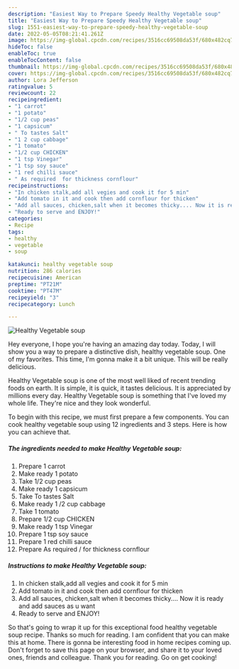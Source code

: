 ```yaml
---
description: "Easiest Way to Prepare Speedy Healthy Vegetable soup"
title: "Easiest Way to Prepare Speedy Healthy Vegetable soup"
slug: 1551-easiest-way-to-prepare-speedy-healthy-vegetable-soup
date: 2022-05-05T08:21:41.261Z
image: https://img-global.cpcdn.com/recipes/3516cc69508da53f/680x482cq70/healthy-vegetable-soup-recipe-main-photo.jpg
hideToc: false
enableToc: true
enableTocContent: false
thumbnail: https://img-global.cpcdn.com/recipes/3516cc69508da53f/680x482cq70/healthy-vegetable-soup-recipe-main-photo.jpg
cover: https://img-global.cpcdn.com/recipes/3516cc69508da53f/680x482cq70/healthy-vegetable-soup-recipe-main-photo.jpg
author: Lora Jefferson
ratingvalue: 5
reviewcount: 22
recipeingredient:
- "1 carrot"
- "1 potato"
- "1/2 cup peas"
- "1 capsicum"
- " To tastes Salt"
- "1 2 cup cabbage"
- "1 tomato"
- "1/2 cup CHICKEN"
- "1 tsp Vinegar"
- "1 tsp soy sauce"
- "1 red chilli sauce"
- " As required  for thickness cornflour"
recipeinstructions:
- "In chicken stalk,add all vegies and cook it for 5 min"
- "Add tomato in it and cook then add cornflour for thicken"
- "Add all sauces, chicken,salt when it becomes thicky.... Now it is ready and add sauces as u want"
- "Ready to serve and ENJOY!"
categories:
- Recipe
tags:
- healthy
- vegetable
- soup

katakunci: healthy vegetable soup 
nutrition: 286 calories
recipecuisine: American
preptime: "PT21M"
cooktime: "PT47M"
recipeyield: "3"
recipecategory: Lunch

---
```



![Healthy Vegetable soup](https://img-global.cpcdn.com/recipes/3516cc69508da53f/680x482cq70/healthy-vegetable-soup-recipe-main-photo.jpg)

Hey everyone, I hope you're having an amazing day today. Today, I will show you a way to prepare a distinctive dish, healthy vegetable soup. One of my favorites. This time, I'm gonna make it a bit unique. This will be really delicious.

Healthy Vegetable soup is one of the most well liked of recent trending foods on earth. It is simple, it is quick, it tastes delicious. It is appreciated by millions every day. Healthy Vegetable soup is something that I've loved my whole life. They're nice and they look wonderful.




To begin with this recipe, we must first prepare a few components. You can cook healthy vegetable soup using 12 ingredients and 3 steps. Here is how you can achieve that.

<!--inarticleads1-->

##### The ingredients needed to make Healthy Vegetable soup:

1. Prepare 1 carrot
1. Make ready 1 potato
1. Take 1/2 cup peas
1. Make ready 1 capsicum
1. Take  To tastes Salt
1. Make ready 1 /2 cup cabbage
1. Take 1 tomato
1. Prepare 1/2 cup CHICKEN
1. Make ready 1 tsp Vinegar
1. Prepare 1 tsp soy sauce
1. Prepare 1 red chilli sauce
1. Prepare  As required / for thickness cornflour




<!--inarticleads2-->

##### Instructions to make Healthy Vegetable soup:

1. In chicken stalk,add all vegies and cook it for 5 min
1. Add tomato in it and cook then add cornflour for thicken
1. Add all sauces, chicken,salt when it becomes thicky.... Now it is ready and add sauces as u want
1. Ready to serve and ENJOY!



So that's going to wrap it up for this exceptional food healthy vegetable soup recipe. Thanks so much for reading. I am confident that you can make this at home. There is gonna be interesting food in home recipes coming up. Don't forget to save this page on your browser, and share it to your loved ones, friends and colleague. Thank you for reading. Go on get cooking!
